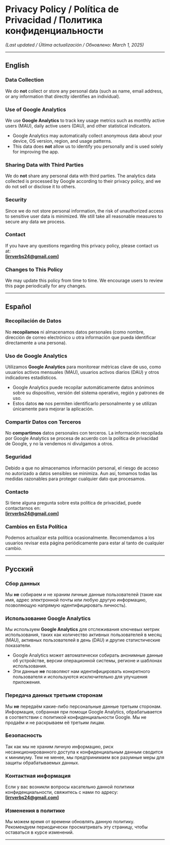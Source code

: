 # Privacy Policy / Política de Privacidad / Политика конфиденциальности

*(Last updated / Última actualización / Обновлено: March 1, 2025)*

---

## English

### Data Collection
We do **not** collect or store any personal data (such as name, email address, or any information that directly identifies an individual).

### Use of Google Analytics
We use **Google Analytics** to track key usage metrics such as monthly active users (MAU), daily active users (DAU), and other statistical indicators.  
- Google Analytics may automatically collect anonymous data about your device, OS version, region, and usage patterns.  
- This data does **not** allow us to identify you personally and is used solely for improving the app.

### Sharing Data with Third Parties
We do **not** share any personal data with third parties. The analytics data collected is processed by Google according to their privacy policy, and we do not sell or disclose it to others.

### Security
Since we do not store personal information, the risk of unauthorized access to sensitive user data is minimized. We still take all reasonable measures to secure any data we process.

### Contact
If you have any questions regarding this privacy policy, please contact us at:  
**[irrverbs24@gmail.com]**

### Changes to This Policy
We may update this policy from time to time. We encourage users to review this page periodically for any changes.

---

## Español

### Recopilación de Datos
No **recopilamos** ni almacenamos datos personales (como nombre, dirección de correo electrónico u otra información que pueda identificar directamente a una persona).

### Uso de Google Analytics
Utilizamos **Google Analytics** para monitorear métricas clave de uso, como usuarios activos mensuales (MAU), usuarios activos diarios (DAU) y otros indicadores estadísticos.  
- Google Analytics puede recopilar automáticamente datos anónimos sobre su dispositivo, versión del sistema operativo, región y patrones de uso.  
- Estos datos **no** nos permiten identificarlo personalmente y se utilizan únicamente para mejorar la aplicación.

### Compartir Datos con Terceros
No **compartimos** datos personales con terceros. La información recopilada por Google Analytics se procesa de acuerdo con la política de privacidad de Google, y no la vendemos ni divulgamos a otros.

### Seguridad
Debido a que no almacenamos información personal, el riesgo de acceso no autorizado a datos sensibles se minimiza. Aun así, tomamos todas las medidas razonables para proteger cualquier dato que procesamos.

### Contacto
Si tiene alguna pregunta sobre esta política de privacidad, puede contactarnos en:  
**[irrverbs24@gmail.com]**

### Cambios en Esta Política
Podemos actualizar esta política ocasionalmente. Recomendamos a los usuarios revisar esta página periódicamente para estar al tanto de cualquier cambio.

---

## Русский

### Сбор данных
Мы **не** собираем и не храним личные данные пользователей (такие как имя, адрес электронной почты или любую другую информацию, позволяющую напрямую идентифицировать личность).

### Использование Google Analytics
Мы используем **Google Analytics** для отслеживания ключевых метрик использования, таких как количество активных пользователей в месяц (MAU), активных пользователей в день (DAU) и другие статистические показатели.  
- Google Analytics может автоматически собирать анонимные данные об устройстве, версии операционной системы, регионе и шаблонах использования.  
- Эти данные **не** позволяют нам идентифицировать конкретного пользователя и используются исключительно для улучшения приложения.

### Передача данных третьим сторонам
Мы **не** передаём какие-либо персональные данные третьим сторонам. Информация, собранная при помощи Google Analytics, обрабатывается в соответствии с политикой конфиденциальности Google. Мы не продаём и не раскрываем её третьим лицам.

### Безопасность
Так как мы не храним личную информацию, риск несанкционированного доступа к конфиденциальным данным сводится к минимуму. Тем не менее, мы предпринимаем все разумные меры для защиты обрабатываемых данных.

### Контактная информация
Если у вас возникли вопросы касательно данной политики конфиденциальности, свяжитесь с нами по адресу:  
**[irrverbs24@gmail.com]**

### Изменения в политике
Мы можем время от времени обновлять данную политику. Рекомендуем периодически просматривать эту страницу, чтобы оставаться в курсе изменений.

---
